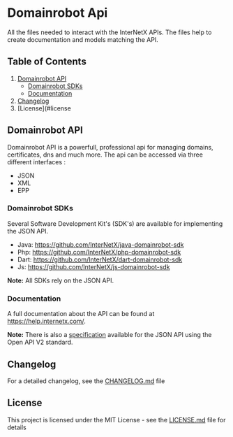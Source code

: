 # Domainrobot Api

All the files needed to interact with the InterNetX APIs. The files help to create documentation and models matching the API.

## Table of Contents

1. [Domainrobot API](#domainrobot-api)
   * [Domainrobot SDKs](#domainrobot-sdks)
   * [Documentation](#documentation)
2. [Changelog](#changelog)
3. [License](#license

## Domainrobot API

Domainrobot API is a powerfull, professional api for managing domains, certificates, dns and much more. The api can be accessed via three different interfaces :

* JSON
* XML
* EPP

### Domainrobot SDKs

Several Software Development Kit's (SDK's) are available for implementing the JSON API.

* Java: <https://github.com/InterNetX/java-domainrobot-sdk>
* Php: <https://github.com/InterNetX/php-domainrobot-sdk>
* Dart: <https://github.com/InterNetX/dart-domainrobot-sdk>
* Js: <https://github.com/InterNetX/js-domainrobot-sdk>

**Note:** All SDKs rely on the JSON API.

### Documentation

A full documentation about the API can be found at <https://help.internetx.com/>.

**Note:** There is also a [specification](/src/domainrobot.json) available for the JSON API using the Open API V2 standard.

## Changelog

For a detailed changelog, see the [CHANGELOG.md](CHANGELOG.md) file

## License

This project is licensed under the MIT License - see the [LICENSE.md](LICENSE.md) file for details
